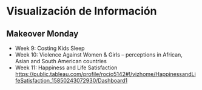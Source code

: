 # Visualización de Información

## Makeover Monday

  - Week 9: Costing Kids Sleep
  - Week 10: Violence Against Women & Girls – perceptions in African, Asian and South American countries
  - Week 11: Happiness and Life Satisfaction
  https://public.tableau.com/profile/rocio5142#!/vizhome/HappinessandLifeSatisfaction_15850243072930/Dashboard1
